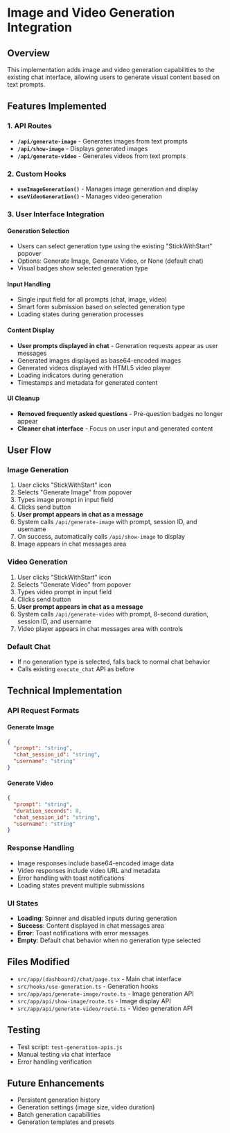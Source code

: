# Image and Video Generation Integration

## Overview

This implementation adds image and video generation capabilities to the existing chat interface, allowing users to generate visual content based on text prompts.

## Features Implemented

### 1. API Routes

- **`/api/generate-image`** - Generates images from text prompts
- **`/api/show-image`** - Displays generated images
- **`/api/generate-video`** - Generates videos from text prompts

### 2. Custom Hooks

- **`useImageGeneration()`** - Manages image generation and display
- **`useVideoGeneration()`** - Manages video generation

### 3. User Interface Integration

#### Generation Selection

- Users can select generation type using the existing "StickWithStart" popover
- Options: Generate Image, Generate Video, or None (default chat)
- Visual badges show selected generation type

#### Input Handling

- Single input field for all prompts (chat, image, video)
- Smart form submission based on selected generation type
- Loading states during generation processes

#### Content Display

- **User prompts displayed in chat** - Generation requests appear as user messages
- Generated images displayed as base64-encoded images
- Generated videos displayed with HTML5 video player
- Loading indicators during generation
- Timestamps and metadata for generated content

#### UI Cleanup

- **Removed frequently asked questions** - Pre-question badges no longer appear
- **Cleaner chat interface** - Focus on user input and generated content

## User Flow

### Image Generation

1. User clicks "StickWithStart" icon
2. Selects "Generate Image" from popover
3. Types image prompt in input field
4. Clicks send button
5. **User prompt appears in chat as a message**
6. System calls `/api/generate-image` with prompt, session ID, and username
7. On success, automatically calls `/api/show-image` to display
8. Image appears in chat messages area

### Video Generation

1. User clicks "StickWithStart" icon
2. Selects "Generate Video" from popover
3. Types video prompt in input field
4. Clicks send button
5. **User prompt appears in chat as a message**
6. System calls `/api/generate-video` with prompt, 8-second duration, session ID, and username
7. Video player appears in chat messages area with controls

### Default Chat

- If no generation type is selected, falls back to normal chat behavior
- Calls existing `execute_chat` API as before

## Technical Implementation

### API Request Formats

#### Generate Image

```json
{
  "prompt": "string",
  "chat_session_id": "string",
  "username": "string"
}
```

#### Generate Video

```json
{
  "prompt": "string",
  "duration_seconds": 8,
  "chat_session_id": "string",
  "username": "string"
}
```

### Response Handling

- Image responses include base64-encoded image data
- Video responses include video URL and metadata
- Error handling with toast notifications
- Loading states prevent multiple submissions

### UI States

- **Loading**: Spinner and disabled inputs during generation
- **Success**: Content displayed in chat messages area
- **Error**: Toast notifications with error messages
- **Empty**: Default chat behavior when no generation type selected

## Files Modified

- `src/app/(dashboard)/chat/page.tsx` - Main chat interface
- `src/hooks/use-generation.ts` - Generation hooks
- `src/app/api/generate-image/route.ts` - Image generation API
- `src/app/api/show-image/route.ts` - Image display API
- `src/app/api/generate-video/route.ts` - Video generation API

## Testing

- Test script: `test-generation-apis.js`
- Manual testing via chat interface
- Error handling verification

## Future Enhancements

- Persistent generation history
- Generation settings (image size, video duration)
- Batch generation capabilities
- Generation templates and presets
